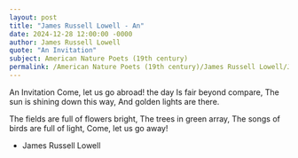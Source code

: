 ```yaml
---
layout: post
title: "James Russell Lowell - An"
date: 2024-12-28 12:00:00 -0000
author: James Russell Lowell
quote: "An Invitation"
subject: American Nature Poets (19th century)
permalink: /American Nature Poets (19th century)/James Russell Lowell/James Russell Lowell - An
---
```


An Invitation
Come, let us go abroad! the day
   Is fair beyond compare,
The sun is shining down this way,
   And golden lights are there.

The fields are full of flowers bright,
   The trees in green array,
The songs of birds are full of light,
   Come, let us go away!


- James Russell Lowell
